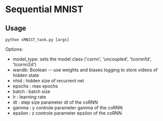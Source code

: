 # Sequential MNIST
## Usage

```
python sMNIST_task.py [args]
```

Options:
- model_type: sets the model class ('cornn', 'uncoupled', 'tcornn1d', 'tcornn2d')
- wandb: Boolean -- use weights and biases logging to store videos of hidden state
- nhid : hidden size of recurrent net
- epochs : max epochs
- batch : batch size
- lr : learning rate
- dt : step size parameter dt of the coRNN
- gamma : y controle parameter gamma of the coRNN
- epsilon : z controle parameter epsilon of the coRNN